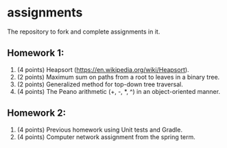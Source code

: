 # assignments
The repository to fork and complete assignments in it.

## Homework 1:
1. (4 points) Heapsort (https://en.wikipedia.org/wiki/Heapsort).
2. (2 points) Maximum sum on paths from a root to leaves in a binary tree.
3. (2 points) Generalized method for top-down tree traversal.
4. (4 points) The Peano arithmetic (+, -, *, ^) in an object-oriented manner.

## Homework 2:
1. (4 points) Previous homework using Unit tests and Gradle.
2. (4 points) Computer network assignment from the spring term.

